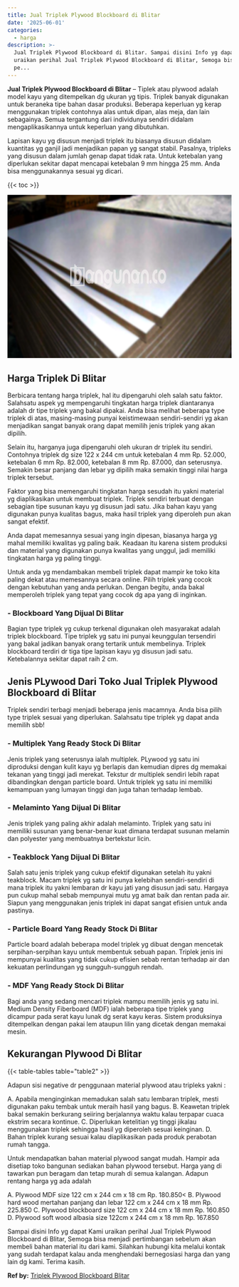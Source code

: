 ```yaml
---
title: Jual Triplek Plywood Blockboard di Blitar
date: '2025-06-01'
categories:
  - harga
description: >-
  Jual Triplek Plywood Blockboard di Blitar. Sampai disini Info yg dapat Kami
  uraikan perihal Jual Triplek Plywood Blockboard di Blitar, Semoga bisa menjadi
  pe...
---
```


**Jual Triplek Plywood Blockboard di Blitar** – Tiplek atau plywood adalah model kayu yang ditempelkan dg ukuran yg tipis. Triplek banyak digunakan untuk beraneka tipe bahan dasar produksi. Beberapa keperluan yg kerap menggunakan triplek contohnya alas untuk dipan, alas meja, dan lain sebagainya. Semua tergantung dari individunya sendiri didalam mengaplikasikannya untuk keperluan yang dibutuhkan.

Lapisan kayu yg disusun menjadi triplek itu biasanya disusun didalam kuantitas yg ganjil jadi menjadikan papan yg sangat stabil. Pasalnya, tripleks yang disusun dalam jumlah genap dapat tidak rata. Untuk ketebalan yang diperlukan sekitar dapat mencapai ketebalan 9 mm hingga 25 mm. Anda bisa menggunakannya sesuai yg dicari.

{{< toc >}}

![Jual Triplek Plywood Blockboard di Blitar](/images/jual-triplek-murah-21.png)

## Harga Triplek Di Blitar

Berbicara tentang harga triplek, hal itu dipengaruhi oleh salah satu faktor. Salahsatu aspek yg mempengaruhi tingkatan harga triplek diantaranya adalah dr tipe triplek yang bakal dipakai. Anda bisa melihat beberapa type triplek di atas, masing-masing punyai keistimewaan sendiri-sendiri yg akan menjadikan sangat banyak orang dapat memilih jenis triplek yang akan dipilih.

Selain itu, harganya juga dipengaruhi oleh ukuran dr triplek itu sendiri. Contohnya triplek dg size 122 x 244 cm untuk ketebalan 4 mm Rp. 52.000, ketebalan 6 mm Rp. 82.000, ketebalan 8 mm Rp. 87.000, dan seterusnya. Semakin besar panjang dan lebar yg dipilih maka semakin tinggi nilai harga triplek tersebut.

Faktor yang bisa memengaruhi tingkatan harga sesudah itu yakni material yg diaplikasikan untuk membuat triplek. Triplek sendiri terbuat dengan sebagian tipe susunan kayu yg disusun jadi satu. Jika bahan kayu yang digunakan punya kualitas bagus, maka hasil triplek yang diperoleh pun akan sangat efektif.

Anda dapat memesannya sesuai yang ingin dipesan, biasanya harga yg mahal memiliki kwalitas yg paling baik. Keadaan itu karena sistem produksi dan material yang digunakan punya kwalitas yang unggul, jadi memiliki tingkatan harga yg paling tinggi.

Untuk anda yg mendambakan membeli triplek dapat mampir ke toko kita paling dekat atau memesannya secara online. Pilih triplek yang cocok dengan kebutuhan yang anda perlukan. Dengan begitu, anda bakal memperoleh triplek yang tepat yang cocok dg apa yang di inginkan.

### \- Blockboard Yang Dijual Di Blitar

Bagian type triplek yg cukup terkenal digunakan oleh masyarakat adalah triplek blockboard. Tipe triplek yg satu ini punyai keunggulan tersendiri yang bakal jadikan banyak orang tertarik untuk membelinya. Triplek blockboard terdiri dr tiga tipe lapisan kayu yg disusun jadi satu. Ketebalannya sekitar dapat raih 2 cm.

## Jenis PLywood Dari Toko Jual Triplek Plywood Blockboard di Blitar

Triplek sendiri terbagi menjadi beberapa jenis macamnya. Anda bisa pilih type triplek sesuai yang diperlukan. Salahsatu tipe triplek yg dapat anda memilih sbb!

### \- Multiplek Yang Ready Stock Di Blitar

Jenis triplek yang seterusnya ialah multiplek. PLywood yg satu ini diproduksi dengan kulit kayu yg berlapis dan kemudian dipres dg memakai tekanan yang tinggi jadi merekat. Tekstur dr multiplek sendiri lebih rapat dibandingkan dengan particle board. Untuk triplek yg satu ini memiliki kemampuan yang lumayan tinggi dan juga tahan terhadap lembab.

### \- Melaminto Yang Dijual Di Blitar

Jenis triplek yang paling akhir adalah melaminto. Triplek yang satu ini memiliki susunan yang benar-benar kuat dimana terdapat susunan melamin dan polyester yang membuatnya bertekstur licin.

### \- Teakblock Yang Dijual Di Blitar

Salah satu jenis triplek yang cukup efektif digunakan setelah itu yakni teakblock. Macam triplek yg satu ini punya kelebihan sendiri-sendiri di mana triplek itu yakni lembaran dr kayu jati yang disusun jadi satu. Hargaya pun cukup mahal sebab mempunyai mutu yg amat baik dan rentan pada air. Siapun yang menggunakan jenis triplek ini dapat sangat efisien untuk anda pastinya.

### \- Particle Board Yang Ready Stock Di Blitar

Particle board adalah beberapa model triplek yg dibuat dengan mencetak serpihan-serpihan kayu untuk membentuk sebuah papan. Triplek jenis ini mempunyai kualitas yang tidak cukup efisien sebab rentan terhadap air dan kekuatan perlindungan yg sungguh-sungguh rendah.

### \- MDF Yang Ready Stock Di Blitar

Bagi anda yang sedang mencari triplek mampu memilih jenis yg satu ini. Medium Density Fiberboard (MDF) ialah beberapa tipe triplek yang dicampur pada serat kayu lunak dg serat kayu keras. Sistem produksinya ditempelkan dengan pakai lem ataupun lilin yang dicetak dengan memakai mesin.

## Kekurangan Plywood Di Blitar

{{< table-tables table="table2" >}}

Adapun sisi negative dr penggunaan material plywood atau tripleks yakni :

A. Apabila menginginkan memadukan salah satu lembaran triplek, mesti digunakan paku tembak untuk meraih hasil yang bagus. B. Keawetan triplek bakal semakin berkurang seiiring berjalannya waktu kalau terpapar cuaca ekstrim secara kontinue. C. Diperlukan ketelitian yg tinggi jikalau menggunakan triplek sehingga hasil yg diperoleh sesuai keinginan. D. Bahan triplek kurang sesuai kalau diaplikasikan pada produk perabotan rumah tangga.

Untuk mendapatkan bahan material plywood sangat mudah. Hampir ada disetiap toko bangunan sediakan bahan plywood tersebut. Harga yang di tawarkan pun beragam dan tetap murah di semua kalangan. Adapun rentang harga yg ada adalah

A. Plywood MDF size 122 cm x 244 cm x 18 cm Rp. 180.850< B. Plywood hard wood mertahan panjang dan lebar 122 cm x 244 cm x 18 mm Rp. 225.850 C. Plywood blockboard size 122 cm x 244 cm x 18 mm Rp. 160.850 D. Plywood soft wood albasia size 122cm x 244 cm x 18 mm Rp. 167.850

Sampai disini Info yg dapat Kami uraikan perihal Jual Triplek Plywood Blockboard di Blitar, Semoga bisa menjadi pertimbangan sebelum akan membeli bahan material itu dari kami. Silahkan hubungi kita melalui kontak yang sudah terdapat kalau anda menghendaki bernegosiasi harga dan yang lain dg kami. Terima kasih.

**Ref by:** [Triplek Plywood Blockboard Blitar](https://id.wikipedia.org/wiki/Triplek)
